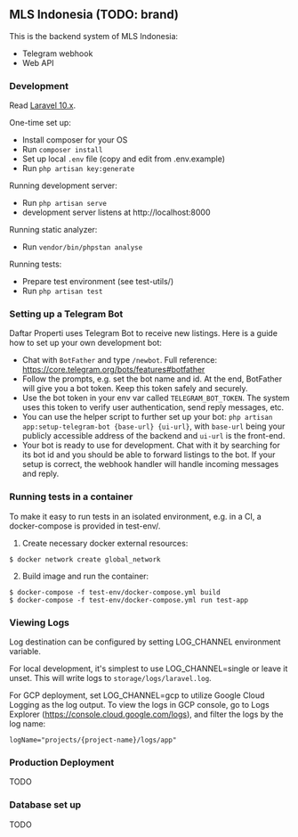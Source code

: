## MLS Indonesia (TODO: brand)

This is the backend system of MLS Indonesia:
* Telegram webhook
* Web API

### Development

Read [Laravel 10.x](https://laravel.com/docs/10.x).

One-time set up:
* Install composer for your OS
* Run `composer install`
* Set up local `.env` file (copy and edit from .env.example)
* Run `php artisan key:generate`

Running development server:
* Run `php artisan serve`
* development server listens at http://localhost:8000

Running static analyzer:
* Run `vendor/bin/phpstan analyse`

Running tests:
* Prepare test environment (see test-utils/)
* Run `php artisan test`

### Setting up a Telegram Bot
Daftar Properti uses Telegram Bot to receive new listings. Here is a guide how to set up your own development bot:

* Chat with `BotFather` and type `/newbot`. Full reference: https://core.telegram.org/bots/features#botfather
* Follow the prompts, e.g. set the bot name and id. At the end, BotFather will give you a bot token. Keep this token
  safely and securely.
* Use the bot token in your env var called `TELEGRAM_BOT_TOKEN`. The system uses this token to verify user
  authentication, send reply messages, etc.
* You can use the helper script to further set up your bot: `php artisan app:setup-telegram-bot {base-url} {ui-url}`,
  with `base-url` being your publicly accessible address of the backend and `ui-url` is the front-end.
* Your bot is ready to use for development. Chat with it by searching for its bot id and you should be able to forward
  listings to the bot. If your setup is correct, the webhook handler will handle incoming messages and reply.

### Running tests in a container
To make it easy to run tests in an isolated environment, e.g. in a CI, a
docker-compose is provided in test-env/.

1. Create necessary docker external resources:
```
$ docker network create global_network
```

2. Build image and run the container:
```
$ docker-compose -f test-env/docker-compose.yml build
$ docker-compose -f test-env/docker-compose.yml run test-app
```

### Viewing Logs
Log destination can be configured by setting LOG_CHANNEL environment variable.

For local development, it's simplest to use LOG_CHANNEL=single or leave it unset. This will write logs to
`storage/logs/laravel.log`.

For GCP deployment, set LOG_CHANNEL=gcp to utilize Google Cloud Logging as the log output. To view the logs in GCP
console, go to Logs Explorer (https://console.cloud.google.com/logs), and filter the logs by the log name:
```
logName="projects/{project-name}/logs/app"
```

### Production Deployment
TODO

### Database set up
TODO
